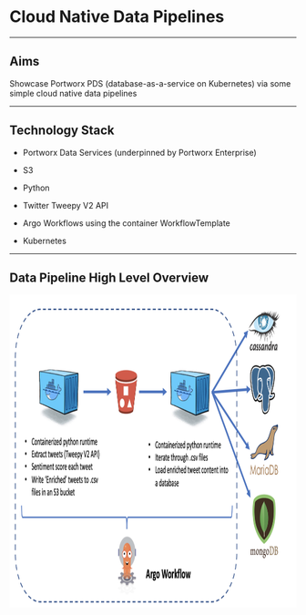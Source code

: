 # Cloud Native Data Pipelines 

---

## Aims

Showcase Portworx PDS (database-as-a-service on Kubernetes) via some simple cloud native data pipelines

---

## Technology Stack

- Portworx Data Services (underpinned by Portworx Enterprise)

- S3

- Python

- Twitter Tweepy V2 API

- Argo Workflows using the container WorkflowTemplate

- Kubernetes
---

## Data Pipeline High Level Overview 

<img src="images/07.png" width="1920" height="550">
